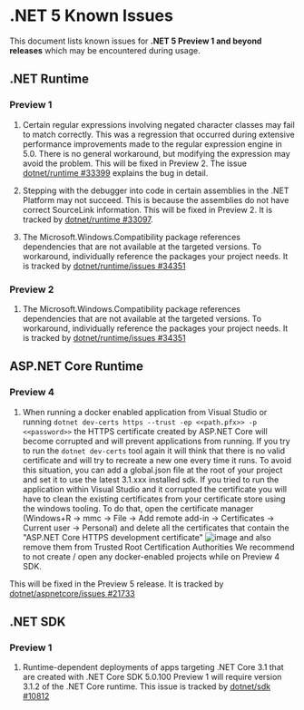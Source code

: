 # .NET 5 Known Issues

This document lists known issues for **.NET 5 Preview 1 and beyond releases** which may be encountered during usage.

## .NET Runtime

### Preview 1

1. Certain regular expressions involving negated character classes may fail to match correctly. This was a regression that occurred during extensive performance improvements made to the regular expression engine in 5.0. There is no general workaround, but modifying the expression may avoid the problem. This will be fixed in Preview 2. The issue [dotnet/runtime #33399](https://github.com/dotnet/runtime/issues/33399) explains the bug in detail.

2. Stepping with the debugger into code in certain assemblies in the .NET Platform may not succeed. This is because the assemblies do not have correct SourceLink information. This will be fixed in Preview 2. It is tracked by [dotnet/runtime #33097](https://github.com/dotnet/runtime/issues/33097).

3. The Microsoft.Windows.Compatibility package references dependencies that are not available at the targeted versions. To workaround, individually reference the packages your project needs. It is tracked by [dotnet/runtime/issues #34351](https://github.com/dotnet/runtime/issues/34351)

### Preview 2

1. The Microsoft.Windows.Compatibility package references dependencies that are not available at the targeted versions. To workaround, individually reference the packages your project needs. It is tracked by [dotnet/runtime/issues #34351](https://github.com/dotnet/runtime/issues/34351)

## ASP.NET Core Runtime

### Preview 4

1. When running a docker enabled application from Visual Studio or running `dotnet dev-certs https --trust -ep <<path.pfx>> -p <<password>>` the HTTPS certificate created by ASP.NET Core will become corrupted and will prevent applications from running. 
If you try to run the `dotnet dev-certs` tool again it will think that there is no valid certificate and will try to recreate a new one every time it runs. To avoid this situation, you can add a global.json file at the root of your project and set it to use the latest 3.1.xxx installed sdk.
If you tried to run the application within Visual Studio and it corrupted the certificate you will have to clean the existing certificates from your certificate store using the windows tooling. To do that, open the certificate manager (Windows+R -> mmc -> File -> Add remote add-in -> Certificates -> Current user -> Personal) and delete all the certificates that contain the "ASP.NET Core HTTPS development certificate" ![image](https://user-images.githubusercontent.com/6995051/81736370-4d62cc80-944b-11ea-9a72-d7c031d62bf5.png) and also remove them from Trusted Root Certification Authorities
We recommend to not create / open any docker-enabled projects while on Preview 4 SDK.

This will be fixed in the Preview 5 release. It is tracked by [dotnet/aspnetcore/issues #21733](https://github.com/dotnet/aspnetcore/issues/21733)

## .NET SDK

### Preview 1

1. Runtime-dependent deployments of apps targeting .NET Core 3.1 that are created with .NET Core SDK 5.0.100 Preview 1 will require version 3.1.2 of the .NET Core runtime. This issue is tracked by [dotnet/sdk #10812](https://github.com/dotnet/sdk/issues/10812)
